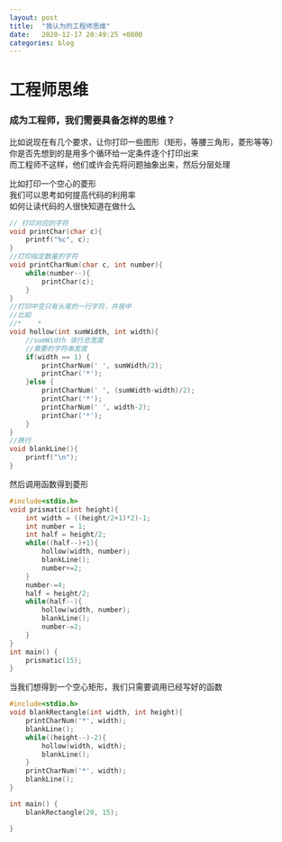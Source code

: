 ```yaml
---
layout: post
title:  "我认为的工程师思维"
date:   2020-12-17 20:49:25 +0800
categories: blog
---
```

# 工程师思维
### 成为工程师，我们需要具备怎样的思维？
比如说现在有几个要求，让你打印一些图形（矩形，等腰三角形，菱形等等）  
你是否先想到的是用多个循环给一定条件逐个打印出来  
而工程师不这样，他们或许会先将问题抽象出来，然后分层处理

比如打印一个空心的菱形  
我们可以思考如何提高代码的利用率  
如何让读代码的人很快知道在做什么
```c
// 打印对应的字符
void printChar(char c){
	printf("%c", c);
}
//打印指定数量的字符
void printCharNum(char c, int number){
	while(number--){
		printChar(c);
	}
}
//打印中空只有头尾的一行字符，并居中
//比如
//*    *
void hollow(int sumWidth, int width){
    //sumWidth 该行总宽度
    //需要的字符串宽度
	if(width == 1) {
		printCharNum(' ', sumWidth/2);
		printChar('*');
	}else {
		printCharNum(' ', (sumWidth-width)/2);
		printChar('*');
		printCharNum(' ', width-2);
		printChar('*');
	}
}
//换行
void blankLine(){
	printf("\n");
}
```
然后调用函数得到菱形
```c
#include<stdio.h>
void prismatic(int height){
	int width = ((height/2+1)*2)-1;
	int number = 1;
	int half = height/2;
	while((half--)+1){
		hollow(width, number);
		blankLine();
		number+=2;
	}
	number-=4;
	half = height/2;
	while(half--){
		hollow(width, number);
		blankLine();
		number-=2;
	}
}
int main() {
    prismatic(15);
}
```
当我们想得到一个空心矩形，我们只需要调用已经写好的函数
```c
#include<stdio.h>
void blankRectangle(int width, int height){
	printCharNum('*', width);
	blankLine();
	while((height--)-2){
		hollow(width, width);
		blankLine();
	}
	printCharNum('*', width);
	blankLine();
}

int main() {
    blankRectangle(20, 15);

}
```